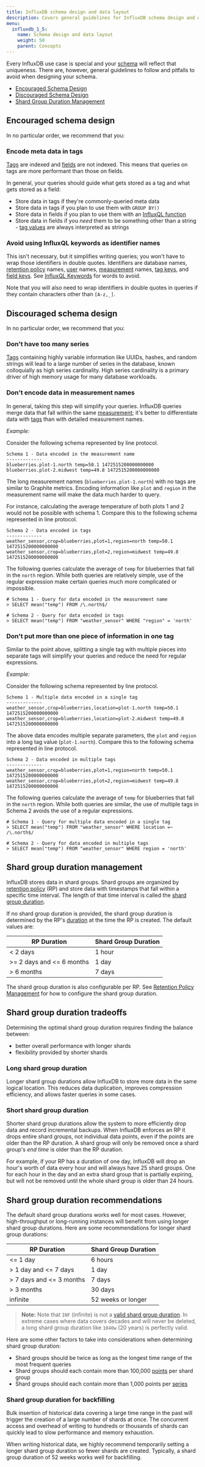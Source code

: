 ```yaml
---
title: InfluxDB schema design and data layout
description: Covers general guidelines for InfluxDB schema design and data layout.
menu:
  influxdb_1_5:
    name: Schema design and data layout
    weight: 50
    parent: Concepts
---
```


Every InfluxDB use case is special and your [schema](/influxdb/v1.5/concepts/glossary/#schema) will reflect that uniqueness.
There are, however, general guidelines to follow and pitfalls to avoid when designing your schema.

- [Encouraged Schema Design](#encouraged-schema-design)
- [Discouraged Schema Design](#discouraged-schema-design)
- [Shard Group Duration Management](#shard-group-duration-management)
## Encouraged schema design

In no particular order, we recommend that you:

### Encode meta data in tags

[Tags](/influxdb/v1.5/concepts/glossary/#tag) are indexed and [fields](/influxdb/v1.5/concepts/glossary/#field) are not indexed.
This means that queries on tags are more performant than those on fields.

In general, your queries should guide what gets stored as a tag and what gets stored as a field:

* Store data in tags if they're commonly-queried meta data
* Store data in tags if you plan to use them with `GROUP BY()`
* Store data in fields if you plan to use them with an [InfluxQL function](/influxdb/v1.5/query_language/functions/)
* Store data in fields if you *need* them to be something other than a string - [tag values](/influxdb/v1.5/concepts/glossary/#tag-value) are always interpreted as strings

### Avoid using InfluxQL keywords as identifier names

This isn't necessary, but it simplifies writing queries; you won't have to wrap those identifiers in double quotes.
Identifiers are database names, [retention policy](/influxdb/v1.5/concepts/glossary/#retention-policy-rp) names, [user](/influxdb/v1.5/concepts/glossary/#user) names, [measurement](/influxdb/v1.5/concepts/glossary/#measurement) names, [tag keys](/influxdb/v1.5/concepts/glossary/#tag-key), and [field keys](/influxdb/v1.5/concepts/glossary/#field-key).
See [InfluxQL Keywords](https://github.com/influxdata/influxql/blob/master/README.md#keywords) for words to avoid.

Note that you will also need to wrap identifiers in double quotes in queries if they contain characters other than `[A-z,_]`.

## Discouraged schema design

In no particular order, we recommend that you:

### Don't have too many series

[Tags](/influxdb/v1.5/concepts/glossary/#tag) containing highly variable information like UUIDs, hashes, and random strings will lead to a large number of series in the database, known colloquially as high series cardinality.
High series cardinality is a primary driver of high memory usage for many database workloads.

### Don't encode data in measurement names

In general, taking this step will simplify your queries.
InfluxDB queries merge data that fall within the same [measurement](/influxdb/v1.5/concepts/glossary/#measurement); it's better to differentiate data with [tags](/influxdb/v1.5/concepts/glossary/#tag) than with detailed measurement names.

_Example:_

Consider the following schema represented by line protocol.

```
Schema 1 - Data encoded in the measurement name
-------------
blueberries.plot-1.north temp=50.1 1472515200000000000
blueberries.plot-2.midwest temp=49.8 1472515200000000000
```

The long measurement names (`blueberries.plot-1.north`) with no tags are similar to Graphite metrics.
Encoding information like `plot` and `region` in the measurement name will make the data much harder to query.

For instance, calculating the average temperature of both plots 1 and 2 would not be possible with schema 1.
Compare this to the following schema represented in line protocol.

```
Schema 2 - Data encoded in tags
-------------
weather_sensor,crop=blueberries,plot=1,region=north temp=50.1 1472515200000000000
weather_sensor,crop=blueberries,plot=2,region=midwest temp=49.8 1472515200000000000
```

The following queries calculate the average of `temp` for blueberries that fall in the `north` region.
While both queries are relatively simple, use of the regular expression make certain queries much more complicated or impossible.

```
# Schema 1 - Query for data encoded in the measurement name
> SELECT mean("temp") FROM /\.north$/

# Schema 2 - Query for data encoded in tags
> SELECT mean("temp") FROM "weather_sensor" WHERE "region" = 'north'
```

### Don't put more than one piece of information in one tag

Similar to the point above, splitting a single tag with multiple pieces into separate tags will simplify your queries and reduce the need for regular expressions.

_Example:_

Consider the following schema represented by line protocol.

```
Schema 1 - Multiple data encoded in a single tag
-------------
weather_sensor,crop=blueberries,location=plot-1.north temp=50.1 1472515200000000000
weather_sensor,crop=blueberries,location=plot-2.midwest temp=49.8 1472515200000000000
```

The above data encodes multiple separate parameters, the `plot` and `region` into a long tag value (`plot-1.north`).
Compare this to the following schema represented in line protocol.

```
Schema 2 - Data encoded in multiple tags
-------------
weather_sensor,crop=blueberries,plot=1,region=north temp=50.1 1472515200000000000
weather_sensor,crop=blueberries,plot=2,region=midwest temp=49.8 1472515200000000000
```

The following queries calculate the average of `temp` for blueberries that fall in the `north` region.
While both queries are similar, the use of multiple tags in Schema 2 avoids the use of a regular expressions.

```
# Schema 1 - Query for multiple data encoded in a single tag
> SELECT mean("temp") FROM "weather_sensor" WHERE location =~ /\.north$/

# Schema 2 - Query for data encoded in multiple tags
> SELECT mean("temp") FROM "weather_sensor" WHERE region = 'north'
```

## Shard group duration management

InfluxDB stores data in shard groups.
Shard groups are organized by [retention policy](/influxdb/v1.5/concepts/glossary/#retention-policy-rp) (RP) and store data with timestamps that fall within a specific time interval.
The length of that time interval is called the [shard group duration](/influxdb/v1.5/concepts/glossary/#shard-duration).

If no shard group duration is provided, the shard group duration is determined by the RP's [duration](/influxdb/v1.5/concepts/glossary/#duration) at the time the RP is created. The default values are:

| RP Duration  | Shard Group Duration  |
|---|---|
| < 2 days  | 1 hour  |
| >= 2 days and <= 6 months  | 1 day  |
| > 6 months  | 7 days  |

The shard group duration is also configurable per RP.
See [Retention Policy Management](/influxdb/v1.5/query_language/database_management/#retention-policy-management) for how to configure the
shard group duration.

## Shard group duration tradeoffs

Determining the optimal shard group duration requires finding the balance between:

- better overall performance with longer shards
- flexibility provided by shorter shards

### Long shard group duration

Longer shard group durations allow InfluxDB to store more data in the same logical location.
This reduces data duplication, improves compression efficiency, and allows faster queries in some cases.

### Short shard group duration

Shorter shard group durations allow the system to more efficiently drop data and record incremental backups.
When InfluxDB enforces an RP it drops entire shard groups, not individual data points, even if the points are older than the RP duration.
A shard group will only be removed once a shard group's *end time* is older than the RP duration.

For example, if your RP has a duration of one day, InfluxDB will drop an hour's worth of data every hour and will always have 25 shard groups. One for each hour in the day and an extra shard group that is partially expiring, but will not be removed until the whole shard group is older than 24 hours.

## Shard group duration recommendations

The default shard group durations works well for most cases.
However, high-throughput or long-running instances will benefit from using longer shard group durations.
Here are some recommendations for longer shard group durations:

| RP Duration  | Shard Group Duration  |
|---|---|
| <= 1 day  | 6 hours  |
| > 1 day and <= 7 days  | 1 day  |
| > 7 days and <= 3 months  | 7 days  |
| > 3 months  | 30 days  |
| infinite  | 52 weeks or longer  |

> **Note:** Note that `INF` (infinite) is not a [valid shard group duration](/influxdb/v1.5/query_language/database_management/#retention-policy-management).
In extreme cases where data covers decades and will never be deleted, a long shard group duration like `1040w` (20 years) is perfectly valid.

Here are some other factors to take into considerations when determining shard group duration:

* Shard groups should be twice as long as the longest time range of the most frequent queries
* Shard groups should each contain more than 100,000 [points](/influxdb/v1.5/concepts/glossary/#point) per shard group
* Shard groups should each contain more than 1,000 points per [series](/influxdb/v1.5/concepts/glossary/#series)

### Shard group duration for backfilling

Bulk insertion of historical data covering a large time range in the past will trigger the creation of a large number of shards at once.
The concurrent access and overhead of writing to hundreds or thousands of shards can quickly lead to slow performance and memory exhaustion.

When writing historical data, we highly recommend temporarily setting a longer shard group duration so fewer shards are created.
Typically, a shard group duration of 52 weeks works well for backfilling.
